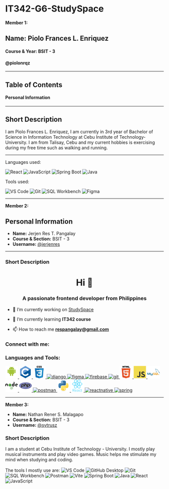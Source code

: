 # IT342-G6-StudySpace

**Member 1:** 

## **Name:** Piolo Frances L. Enriquez
#### **Course & Year:** BSIT - 3
#### **@piolonrqz**

----
## Table of Contents
#### Personal Information

----

## Short Description 
I am Piolo Frances L. Enriquez, I am currently in 3rd year of Bachelor of Science in Information Technology at Cebu Institute of Technology-University. I am from Talisay, Cebu and my current hobbies is exercising during my free time such as walking and running.

----

Languages used: 

![React](https://img.shields.io/badge/-React-61DAFB?style=flat-square&logo=react&logoColor=black)
![JavaScript](https://img.shields.io/badge/-JavaScript-F7DF1E?style=flat-square&logo=javascript&logoColor=black)
![Spring Boot](https://img.shields.io/badge/-Spring_Boot-6DB33F?style=flat-square&logo=spring-boot&logoColor=white)
![Java](https://img.shields.io/badge/-Java-007396?style=flat-square&logo=java&logoColor=white)

Tools used:

![VS Code](https://img.shields.io/badge/-Visual_Studio_Code-007ACC?style=flat-square&logo=visual-studio-code&logoColor=white)
![Git](https://img.shields.io/badge/-Git-F05032?style=flat-square&logo=git&logoColor=white)
![SQL Workbench](https://img.shields.io/badge/-SQL_Workbench-white?style=flat-square&logo=mysql&logoColor=black)
![Figma](https://img.shields.io/badge/-Figma-F24E1E?style=flat-square&logo=figma&logoColor=white)

----

**Member 2:** 
## Personal Information


- **Name:** Jerjen Res T. Pangalay
- **Course & Section:** BSIT - 3
- **Username:** [@jerjenres](https://github.com/jerjenres)

----

### Short Description
<h1 align="center">Hi 👋</h1>
<h3 align="center">A passionate frontend developer from Philippines</h3>

- 🔭 I’m currently working on [StudySpace](https://github.com/piolonrqz/IT342-G6-StudySpace)

- 🌱 I’m currently learning **IT342 course**

- 📫 How to reach me **respangalay@gmail.com**

<h3 align="left">Connect with me:</h3>
<p align="left">
</p>

<h3 align="left">Languages and Tools:</h3>
<p align="left"> <a href="https://developer.android.com" target="_blank" rel="noreferrer"> <img src="https://raw.githubusercontent.com/devicons/devicon/master/icons/android/android-original-wordmark.svg" alt="android" width="40" height="40"/> </a> <a href="https://www.cprogramming.com/" target="_blank" rel="noreferrer"> <img src="https://raw.githubusercontent.com/devicons/devicon/master/icons/c/c-original.svg" alt="c" width="40" height="40"/> </a> <a href="https://www.w3schools.com/css/" target="_blank" rel="noreferrer"> <img src="https://raw.githubusercontent.com/devicons/devicon/master/icons/css3/css3-original-wordmark.svg" alt="css3" width="40" height="40"/> </a> <a href="https://www.djangoproject.com/" target="_blank" rel="noreferrer"> <img src="https://cdn.worldvectorlogo.com/logos/django.svg" alt="django" width="40" height="40"/> </a> <a href="https://www.figma.com/" target="_blank" rel="noreferrer"> <img src="https://www.vectorlogo.zone/logos/figma/figma-icon.svg" alt="figma" width="40" height="40"/> </a> <a href="https://firebase.google.com/" target="_blank" rel="noreferrer"> <img src="https://www.vectorlogo.zone/logos/firebase/firebase-icon.svg" alt="firebase" width="40" height="40"/> </a> <a href="https://git-scm.com/" target="_blank" rel="noreferrer"> <img src="https://www.vectorlogo.zone/logos/git-scm/git-scm-icon.svg" alt="git" width="40" height="40"/> </a> <a href="https://www.w3.org/html/" target="_blank" rel="noreferrer"> <img src="https://raw.githubusercontent.com/devicons/devicon/master/icons/html5/html5-original-wordmark.svg" alt="html5" width="40" height="40"/> </a> <a href="https://developer.mozilla.org/en-US/docs/Web/JavaScript" target="_blank" rel="noreferrer"> <img src="https://raw.githubusercontent.com/devicons/devicon/master/icons/javascript/javascript-original.svg" alt="javascript" width="40" height="40"/> </a> <a href="https://www.mysql.com/" target="_blank" rel="noreferrer"> <img src="https://raw.githubusercontent.com/devicons/devicon/master/icons/mysql/mysql-original-wordmark.svg" alt="mysql" width="40" height="40"/> </a> <a href="https://nodejs.org" target="_blank" rel="noreferrer"> <img src="https://raw.githubusercontent.com/devicons/devicon/master/icons/nodejs/nodejs-original-wordmark.svg" alt="nodejs" width="40" height="40"/> </a> <a href="https://www.php.net" target="_blank" rel="noreferrer"> <img src="https://raw.githubusercontent.com/devicons/devicon/master/icons/php/php-original.svg" alt="php" width="40" height="40"/> </a> <a href="https://postman.com" target="_blank" rel="noreferrer"> <img src="https://www.vectorlogo.zone/logos/getpostman/getpostman-icon.svg" alt="postman" width="40" height="40"/> </a> <a href="https://www.python.org" target="_blank" rel="noreferrer"> <img src="https://raw.githubusercontent.com/devicons/devicon/master/icons/python/python-original.svg" alt="python" width="40" height="40"/> </a> <a href="https://reactjs.org/" target="_blank" rel="noreferrer"> <img src="https://raw.githubusercontent.com/devicons/devicon/master/icons/react/react-original-wordmark.svg" alt="react" width="40" height="40"/> </a> <a href="https://reactnative.dev/" target="_blank" rel="noreferrer"> <img src="https://reactnative.dev/img/header_logo.svg" alt="reactnative" width="40" height="40"/> </a> <a href="https://spring.io/" target="_blank" rel="noreferrer"> <img src="https://www.vectorlogo.zone/logos/springio/springio-icon.svg" alt="spring" width="40" height="40"/> </a> </p>

----

**Member 3:** 


- **Name:** Nathan Rener S. Malagapo
- **Course & Section:** BSIT - 3
- **Username:** [@sytrusz](https://github.com/sytrusz)

### Short Description

I am a student at Cebu Institute of Technology - University. I mostly play musical instruments and play video games. Music helps me stimulate my mind when studying and coding. <br><br>
The tools I mostly use are: 
![VS Code](https://img.shields.io/badge/-Visual_Studio_Code-007ACC?style=flat-square&logo=visual-studio-code&logoColor=white)
![GitHub Desktop](https://img.shields.io/badge/-GitHub_Desktop-white?style=flat-square&logo=github&logoColor=black)
![Git](https://img.shields.io/badge/-Git-F05032?style=flat-square&logo=git&logoColor=white)
![SQL Workbench](https://img.shields.io/badge/-SQL_Workbench-white?style=flat-square&logo=mysql&logoColor=black)
![Postman](https://img.shields.io/badge/-Postman-FF6C37?style=flat-square&logo=postman&logoColor=white)
![Vite](https://img.shields.io/badge/-Vite-646CFF?style=flat-square&logo=vite&logoColor=white)
![Spring Boot](https://img.shields.io/badge/-Spring_Boot-6DB33F?style=flat-square&logo=spring-boot&logoColor=white)
![Java](https://img.shields.io/badge/-Java-007396?style=flat-square&logo=java&logoColor=white)
![React](https://img.shields.io/badge/-React-61DAFB?style=flat-square&logo=react&logoColor=black)
![JavaScript](https://img.shields.io/badge/-JavaScript-F7DF1E?style=flat-square&logo=javascript&logoColor=black)

